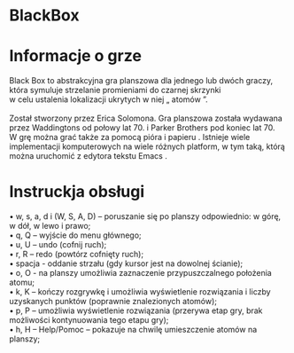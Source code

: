# BlackBox

# Informacje o grze
Black Box to abstrakcyjna gra planszowa dla jednego lub dwóch graczy, która symuluje strzelanie promieniami do czarnej skrzynki <br/>
w celu ustalenia lokalizacji ukrytych w niej „ atomów ”. <br/><br/>
Został stworzony przez Erica Solomona. Gra planszowa została wydawana przez Waddingtons od połowy lat 70. i Parker Brothers pod koniec lat 70.<br/>
W grę można grać także za pomocą pióra i papieru . Istnieje wiele implementacji komputerowych na wiele różnych platform, w tym taką, którą można uruchomić z edytora tekstu Emacs .

# Instruckja obsługi
• w, s, a, d i (W, S, A, D) – poruszanie się po planszy odpowiednio: w górę, w dół, w lewo i
prawo;<br/>
• q, Q – wyjście do menu głównego;<br/>
• u, U – undo (cofnij ruch);<br/>
• r, R – redo (powtórz cofnięty ruch);<br/>
• spacja - oddanie strzału (gdy kursor jest na dowolnej ścianie);<br/>
• o, O - na planszy umożliwia zaznaczenie przypuszczalnego położenia atomu;<br/>
• k, K – kończy rozgrywkę i umożliwia wyświetlenie rozwiązania i liczby uzyskanych punktów
(poprawnie znalezionych atomów);<br/>
• p, P – umożliwia wyświetlenie rozwiązania (przerywa etap gry, brak możliwości kontynuowania
tego etapu gry);<br/>
• h, H – Help/Pomoc – pokazuje na chwilę umieszczenie atomów na planszy;
